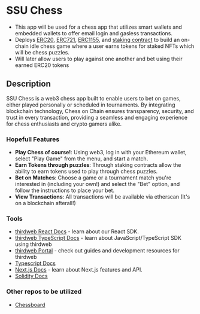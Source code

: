 # SSU Chess

- This app will be used for a chess app that utilizes smart wallets and embedded wallets to offer email login and gasless transactions.
- Deploys [ERC20](https://ethereum.org/en/developers/docs/standards/tokens/erc-20/), [ERC721](https://ethereum.org/en/developers/docs/standards/tokens/erc-721/), [ERC1155](https://ethereum.org/en/developers/docs/standards/tokens/erc-1155/Í), and [staking contract](https://blog.thirdweb.com/guides/build-an-erc20-staking-smart-contract-web-application/) to build an on-chain idle chess game where a user earns tokens for staked NFTs which will be chess puzzles.
- Will later allow users to play against one another and bet using their earned ERC20 tokens

## Description

SSU Chess is a web3 chess app built to enable users to bet on games, either played personally or scheduled in tournaments. By integrating blockchain technology, Chess on Chain ensures transparency, security, and trust in every transaction, providing a seamless and engaging experience for chess enthusiasts and crypto gamers alike.

### Hopefull Features

- **Play Chess of course!**: Using web3, log in with your Ethereum wallet, select "Play Game" from the menu, and start a match.
- **Earn Tokens through puzzles**: Through staking contracts allow the ability to earn tokens used to play through chess puzzles.
- **Bet on Matches**: Choose a game or a tournament match you're interested in (including your own!) and select the "Bet" option, and follow the instructions to place your bet.
- **View Transactions**: All transactions will be available via etherscan (It's on a blockchain afterall!)

### Tools

- [thirdweb React Docs](https://docs.thirdweb.com/react) - learn about our React SDK.
- [thirdweb TypeScript Docs](https://docs.thirdweb.com/typescript) - learn about JavaScript/TypeScript SDK using thirdweb
- [thirdweb Portal](https://docs.thirdweb.com) - check out guides and development resources for thirdweb
- [Typescript Docs](https://www.typescriptlang.org/docs/)
- [Next.js Docs](https://nextjs.org/docs) - learn about Next.js features and API.
- [Solidity Docs](https://docs.soliditylang.org/en/v0.8.25/)

### Other repos to be utilized

- [Chessboard](https://github.com/harrisb002/BetChess)

